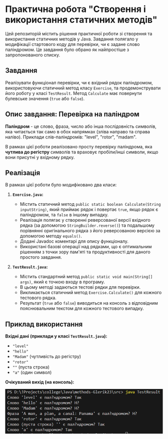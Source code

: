 # Практична робота "Створення і використання статичних методів"

Цей репозиторій містить рішення практичної роботи зі створення та використання статичних методів у Java. Завдання полягало у модифікації стартового коду для перевірки, чи є задане слово паліндромом. Це завдання було обрано як найпростіше з запропонованого списку.

## Завдання

Реалізувати функціонал перевірки, чи є вхідний рядок паліндромом, використовуючи статичний метод класу `Exercise`, та продемонструвати його роботу у класі `TestResult`. Метод `Calculate` має повернути булевське значення (`true` або `false`).

## Опис завдання: Перевірка на паліндром

**Паліндром** - це слово, фраза, число або інша послідовність символів, яка читається так само в обох напрямках (зліва направо та справа наліво). Приклади слів-паліндромів: "level", "rotor", "madam".

В рамках цієї роботи реалізовано просту перевірку паліндрома, яка **чутлива до регістру** символів та враховує пробіли/інші символи, якщо вони присутні у вхідному рядку.

## Реалізація

В рамках цієї роботи було модифіковано два класи:

1.  **`Exercise.java`:**
    * Містить статичний метод `public static boolean Calculate(String inputString)`, який приймає рядок і повертає `true`, якщо рядок є паліндромом, та `false` в іншому випадку.
    * Реалізація полягає у створенні реверсованої версії вхідного рядка (за допомогою `StringBuilder.reverse()`) та подальшому порівнянні оригінального рядка з його реверсованою версією за допомогою методу `equals()`.
    * Додані Javadoc коментарі для опису функціоналу.
    * Використані базові операції над рядками, що є оптимальним рішенням з точки зору пам'яті та продуктивності для даного простого завдання.

2.  **`TestResult.java`:**
    * Містить стандартний метод `public static void main(String[] args)`, який є точкою входу в програму.
    * В цьому методі задаються тестові рядки для перевірки.
    * Викликається статичний метод `Exercise.Calculate()` для кожного тестового рядка.
    * Результат (`true` або `false`) виводиться на консоль з відповідним пояснювальним текстом для кожного тестового випадку.

## Приклад використання

**Вхідні дані (приклади у класі `TestResult.java`):**

* `"level"`
* `"hello"`
* `"Madam"` (чутливість до регістру)
* `"rotor"`
* `""` (пуста строка)
* `"a"` (один символ)

**Очікуваний вихід (на консоль):**

![](./src/image.png)